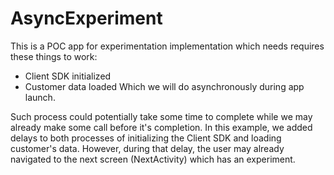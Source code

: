 # AsyncExperiment

This is a POC app for experimentation implementation which needs requires these things to work:
- Client SDK initialized
- Customer data loaded
Which we will do asynchronously during app launch.

Such process could potentially take some time to complete while we may already make some call before it's completion.
In this example, we added delays to both processes of initializing the Client SDK and loading customer's data.
However, during that delay, the user may already navigated to the next screen (NextActivity) which has an experiment.
